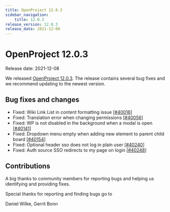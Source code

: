 ```yaml
---
title: OpenProject 12.0.3
sidebar_navigation:
    title: 12.0.3
release_version: 12.0.3
release_date: 2021-12-08
---
```


# OpenProject 12.0.3

Release date: 2021-12-08

We released [OpenProject 12.0.3](https://community.openproject.org/versions/1498).
The release contains several bug fixes and we recommend updating to the newest version.

## Bug fixes and changes

- Fixed: Wiki Link List in content formatting issue \[[#40016](https://community.openproject.org/wp/40016)\]
- Fixed: Translation error when changing permissions \[[#40056](https://community.openproject.org/wp/40056)\]
- Fixed: WP is not disabled in the background when a modal is open \[[#40141](https://community.openproject.org/wp/40141)\]
- Fixed: Dropdown menu empty when adding new element to parent child board \[[#40154](https://community.openproject.org/wp/40154)\]
- Fixed: Optional header sso does not log in plain user \[[#40240](https://community.openproject.org/wp/40240)\]
- Fixed: Auth source SSO redirects to my page on login \[[#40248](https://community.openproject.org/wp/40248)\]

## Contributions
A big thanks to community members for reporting bugs and helping us identifying and providing fixes.

Special thanks for reporting and finding bugs go to

Daniel Wilke, Gerrit Bonn
